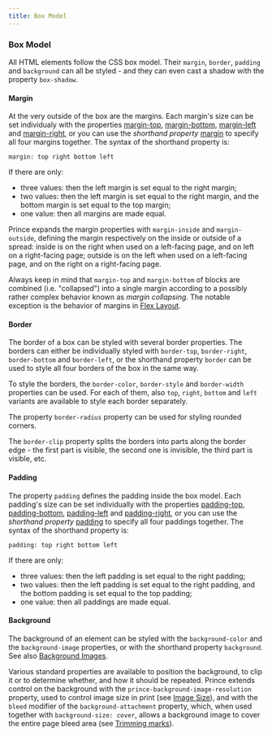 ```yaml
---
title: Box Model
---
```


### Box Model

All HTML elements follow the CSS box model. Their `margin`, `border`, `padding` and `background` can all be styled - and they can even cast a shadow with the property `box-shadow`.

#### Margin

At the very outside of the box are the margins. Each margin's size can be set individualy with the properties [margin-top](doc-refs.html#prop-margin-top), [margin-bottom](doc-refs.html#prop-margin-bottom), [margin-left](doc-refs.html#prop-margin-left) and [margin-right](doc-refs.html#prop-margin-right), or you can use the *shorthand property* [margin](doc-refs.html#prop-margin) to specify all four margins together. The syntax of the shorthand property is:


    margin: top right bottom left

If there are only:

-   three values: then the left margin is set equal to the right margin;
-   two values: then the left margin is set equal to the right margin, and the bottom margin is set equal to the top margin;
-   one value: then all margins are made equal.

Prince expands the margin properties with `margin-inside` and `margin-outside`, defining the margin respectively on the inside or outside of a spread: inside is on the right when used on a left-facing page, and on left on a right-facing page; outside is on the left when used on a left-facing page, and on the right on a right-facing page.

Always keep in mind that `margin-top` and `margin-bottom` of blocks are combined (i.e. "collapsed") into a single margin according to a possibly rather complex behavior known as *margin collapsing*. The notable exception is the behavior of margins in [Flex Layout](flexbox.html#flexbox).

#### Border

The border of a box can be styled with several border properties. The borders can either be individually styled with `border-top`, `border-right`, `border-bottom` and `border-left`, or the shorthand property `border` can be used to style all four borders of the box in the same way.

To style the borders, the `border-color`, `border-style` and `border-width` properties can be used. For each of them, also `top`, `right`, `bottom` and `left` variants are available to style each border separately.

The property `border-radius` property can be used for styling rounded corners.

The `border-clip` property splits the borders into parts along the border edge - the first part is visible, the second one is invisible, the third part is visible, etc.

#### Padding

The property `padding` defines the padding inside the box model. Each padding's size can be set individually with the properties [padding-top](doc-refs.html#prop-padding-top), [padding-bottom](doc-refs.html#prop-padding-bottom), [padding-left](doc-refs.html#prop-padding-left) and [padding-right](doc-refs.html#prop-padding-right), or you can use the *shorthand property* [padding](doc-refs.html#prop-padding) to specify all four paddings together. The syntax of the shorthand property is:


    padding: top right bottom left

If there are only:

-   three values: then the left padding is set equal to the right padding;
-   two values: then the left padding is set equal to the right padding, and the bottom padding is set equal to the top padding;
-   one value: then all paddings are made equal.

#### Background

The background of an element can be styled with the `background-color` and the `background-image` properties, or with the shorthand property `background`. See also [Background Images](images.html#images-background).

Various standard properties are available to position the background, to clip it or to determine whether, and how it should be repeated. Prince extends control on the background with the `prince-background-image-resolution` property, used to control image size in print (see [Image Size](images.html#images-size)), and with the `bleed` modifier of the `background-attachment` property, which, when used together with `background-size: cover`, allows a background image to cover the entire page bleed area (see [Trimming marks](paged.html#page-marks)).

